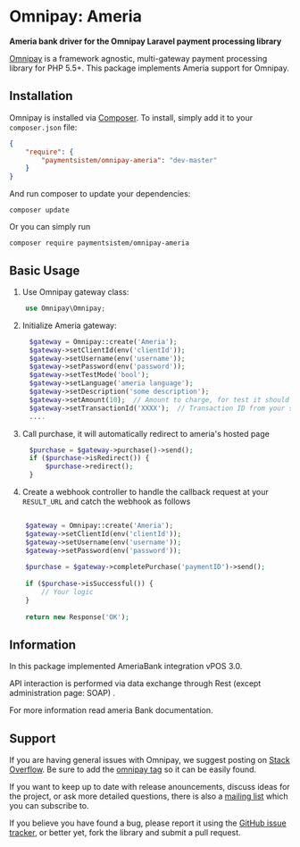 # Omnipay: Ameria

**Ameria bank driver for the Omnipay Laravel payment processing library**

[Omnipay](https://github.com/thephpleague/omnipay) is a framework agnostic, multi-gateway payment
processing library for PHP 5.5+. This package implements Ameria support for Omnipay.

## Installation

Omnipay is installed via [Composer](http://getcomposer.org/). To install, simply add it
to your `composer.json` file:

```json
{
    "require": {
        "paymentsistem/omnipay-ameria": "dev-master"
    }
}
```

And run composer to update your dependencies:

    composer update

Or you can simply run

    composer require paymentsistem/omnipay-ameria

## Basic Usage

1. Use Omnipay gateway class:

```php
    use Omnipay\Omnipay;
```

2. Initialize Ameria gateway:

```php
     $gateway = Omnipay::create('Ameria');
     $gateway->setClientId(env('clientId'));
     $gateway->setUsername(env('username'));
     $gateway->setPassword(env('password'));
     $gateway->setTestMode('bool');
     $gateway->setLanguage('ameria language');
     $gateway->setDescription('some description');
     $gateway->setAmount(10);  // Amount to charge, for test it should be 10
     $gateway->setTransactionId('XXXX');  // Transaction ID from your system
     ....
```

3. Call purchase, it will automatically redirect to ameria's hosted page

```php
     $purchase = $gateway->purchase()->send();
     if ($purchase->isRedirect()) {
         $purchase->redirect();
     }
```

4. Create a webhook controller to handle the callback request at your `RESULT_URL` and catch the webhook as follows

```php

    $gateway = Omnipay::create('Ameria');
    $gateway->setClientId(env('clientId'));
    $gateway->setUsername(env('username'));
    $gateway->setPassword(env('password'));
    
    $purchase = $gateway->completePurchase('paymentID')->send();
    
    if ($purchase->isSuccessful()) {       
        // Your logic     
    }
    
    return new Response('OK');

```
## Information

In this package implemented AmeriaBank integration vPOS 3.0. 

API interaction is performed via data exchange through Rest (except administration page: SOAP) .

For more information read ameria Bank documentation.

## Support

If you are having general issues with Omnipay, we suggest posting on
[Stack Overflow](http://stackoverflow.com/). Be sure to add the
[omnipay tag](http://stackoverflow.com/questions/tagged/omnipay) so it can be easily found.

If you want to keep up to date with release anouncements, discuss ideas for the project,
or ask more detailed questions, there is also a [mailing list](https://groups.google.com/forum/#!forum/omnipay) which
you can subscribe to.

If you believe you have found a bug, please report it using the [GitHub issue tracker](https://github.com/thephpleague/omnipay-idram/issues),
or better yet, fork the library and submit a pull request.